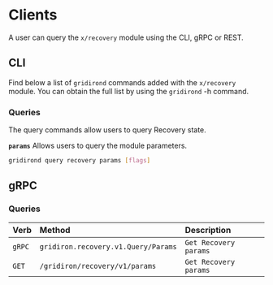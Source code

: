 <!--
order: 5
-->

# Clients

A user can query the `x/recovery` module using the CLI, gRPC or REST.

## CLI

Find below a list of `gridirond` commands added with the `x/recovery` module. You can obtain the full list by using the `gridirond` -h command.

### Queries

The query commands allow users to query Recovery state.

**`params`**
Allows users to query the module parameters.

```bash
gridirond query recovery params [flags]
```

## gRPC

### Queries

| Verb   |              Method              |           Description |
| :----- | :------------------------------- | :-------------------- |
| `gRPC` | `gridiron.recovery.v1.Query/Params` | `Get Recovery params` |
| `GET`  |   `/gridiron/recovery/v1/params`    | `Get Recovery params` |
